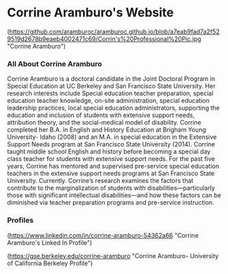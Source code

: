 # Corrine Aramburo's Website

(https://github.com/aramburoc/aramburoc.github.io/blob/a7eab9fad7a2f529519d2678b9eaeb4002471c69/Corrin's%20Professional%20Pic.jpg "Corrine Aramburo")

### All About Corrine Aramburo

Corrine Aramburo is a doctoral candidate in the Joint Doctoral Program in Special Education at UC Berkeley and San Francisco State University. Her research interests include Special education teacher preparation, special education teacher knowledge, on-site administration, special education leadership practices, local special education administrators, supporting the education and inclusion of students with extensive support needs, attribution theory, and the social-medical model of disability. Corrine completed her B.A. in English and History Education at Brigham Young University- Idaho (2008) and an M.A. in special education in the Extensive Support Needs program at San Francisco State University (2014). Corrine taught middle school English and history before becoming a special day class teacher for students with extensive support needs. For the past five years, Corrine has mentored and supervised pre-service special education teachers in the extensive support needs programs at San Francisco State University. Currently. Corrine’s research examines the factors that contribute to the marginalization of students with disabilities—particularly those with significant intellectual disabilities—and how these factors can be diminished via teacher preparation programs and pre-service instruction.

### Profiles
(https://www.linkedin.com/in/corrine-aramburo-54362a66 "Corrine Aramburo's Linked In Profile")

(https://gse.berkeley.edu/corrine-aramburo "Corrine Aramburo- University of California Berkeley Profile")
